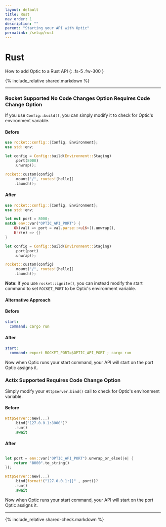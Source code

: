 ```yaml
---
layout: default
title: Rust
nav_order: 1
description: ""
parent: "Starting your API with Optic"
permalink: /setup/rust
---
```


# Rust

How to add Optic to a Rust API
{: .fs-5 .fw-300 }

{% include_relative shared.markdown %}

---

### Rocket <span class="label label-green">Supported</span> <span class="label label-green">No Code Changes Option</span> <span class="label label-yellow">Requires Code Change Option</span>

If you use `Config::build()`, you can simply modify it to check for Optic's environment variable.

#### Before
```rust
use rocket::config::{Config, Environment};
use std::env;

let config = Config::build(Environment::Staging)
    .port(8000)
    .unwrap();

rocket::custom(config)
    .mount("/", routes![hello])
    .launch();
```

#### After
```rust
use rocket::config::{Config, Environment};
use std::env;

let mut port = 8000;
match env::var("OPTIC_API_PORT") {
    Ok(val) => port = val.parse::<u16>().unwrap(),
    Err(e) => {}
}

let config = Config::build(Environment::Staging)
    .port(port)
    .unwrap();

rocket::custom(config)
    .mount("/", routes![hello])
    .launch();
```

**Note**: If you use `rocket::ignite()`, you can instead modify the start command to set `ROCKET_PORT` to be Optic's environment variable.

#### Alternative Approach

#### Before
```yaml
start:
  command: cargo run
```

#### After
```yaml
start:
  command: export ROCKET_PORT=$OPTIC_API_PORT ; cargo run
```

Now when Optic runs your start command, your API will start on the port Optic assigns it.

### Actix <span class="label label-green">Supported</span> <span class="label label-yellow">Requires Code Change Option</span>

Simply modify your `HttpServer.bind()` call to check for Optic's environment variable.

#### Before
```rust
HttpServer::new(...)
    .bind("127.0.0.1:8000")?
    .run()
    .await
```

#### After
```rust

let port = env::var("OPTIC_API_PORT").unwrap_or_else(|e| {
    return "8000".to_string()
});

HttpServer::new(...)
    .bind(format!("127.0.0.1:{}" , port))?
    .run()
    .await
```

Now when Optic runs your start command, your API will start on the port Optic assigns it.


---

{% include_relative shared-check.markdown %}
